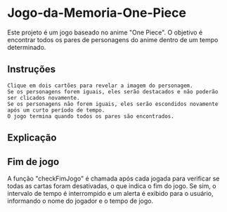 # Jogo-da-Memoria-One-Piece

Este projeto é um jogo baseado no anime "One Piece". O objetivo é encontrar todos os pares de personagens do anime dentro de um tempo determinado.

## Instruções

    Clique em dois cartões para revelar a imagem do personagem.
    Se os personagens forem iguais, eles serão destacados e não poderão ser clicados novamente.
    Se os personagens não forem iguais, eles serão escondidos novamente após um curto período de tempo.
    O jogo termina quando todos os pares são encontrados.
    
## Explicação
    
   
    
## Fim de jogo

A função "checkFimJogo" é chamada após cada jogada para verificar se todas as cartas foram desativadas, o que indica o fim do jogo. Se sim, o intervalo de tempo é interrompido e um alerta é exibido para o usuário, informando o nome do jogador e o tempo de jogo.
